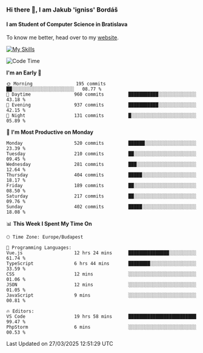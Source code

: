 ### Hi there 👋, I am Jakub 'igniss' Bordáš

#### I am Student of Computer Science in Bratislava
To know me better, head over to my [website](https://bordas.sk).

[![My Skills](https://skillicons.dev/icons?i=js,typescript,html,css,figma,svelte,vue,next,postgresql,nest,express,nodejs)](https://bordas.sk)


<!--START_SECTION:waka-->
![Code Time](http://img.shields.io/badge/Code%20Time-1%2C763%20hrs%205%20mins-blue)

**I'm an Early 🐤** 

```text
🌞 Morning                195 commits         ██░░░░░░░░░░░░░░░░░░░░░░░   08.77 % 
🌆 Daytime                960 commits         ███████████░░░░░░░░░░░░░░   43.18 % 
🌃 Evening                937 commits         ███████████░░░░░░░░░░░░░░   42.15 % 
🌙 Night                  131 commits         █░░░░░░░░░░░░░░░░░░░░░░░░   05.89 % 
```
📅 **I'm Most Productive on Monday** 

```text
Monday                   520 commits         ██████░░░░░░░░░░░░░░░░░░░   23.39 % 
Tuesday                  210 commits         ██░░░░░░░░░░░░░░░░░░░░░░░   09.45 % 
Wednesday                281 commits         ███░░░░░░░░░░░░░░░░░░░░░░   12.64 % 
Thursday                 404 commits         █████░░░░░░░░░░░░░░░░░░░░   18.17 % 
Friday                   189 commits         ██░░░░░░░░░░░░░░░░░░░░░░░   08.50 % 
Saturday                 217 commits         ██░░░░░░░░░░░░░░░░░░░░░░░   09.76 % 
Sunday                   402 commits         █████░░░░░░░░░░░░░░░░░░░░   18.08 % 
```


📊 **This Week I Spent My Time On** 

```text
🕑︎ Time Zone: Europe/Budapest

💬 Programming Languages: 
Vue.js                   12 hrs 24 mins      ███████████████░░░░░░░░░░   61.74 % 
TypeScript               6 hrs 44 mins       ████████░░░░░░░░░░░░░░░░░   33.59 % 
CSS                      12 mins             ░░░░░░░░░░░░░░░░░░░░░░░░░   01.06 % 
JSON                     12 mins             ░░░░░░░░░░░░░░░░░░░░░░░░░   01.05 % 
JavaScript               9 mins              ░░░░░░░░░░░░░░░░░░░░░░░░░   00.81 % 

🔥 Editors: 
VS Code                  19 hrs 58 mins      █████████████████████████   99.47 % 
PhpStorm                 6 mins              ░░░░░░░░░░░░░░░░░░░░░░░░░   00.53 % 
```


 Last Updated on 27/03/2025 12:51:29 UTC
<!--END_SECTION:waka-->
